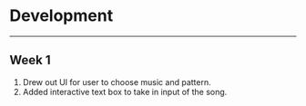 # Development

---
## Week 1
1. Drew out UI for user to choose music and pattern.
2. Added interactive text box to take in input of the song.